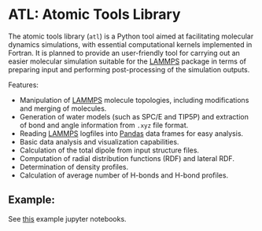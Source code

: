 # ATL: Atomic Tools Library
The atomic tools library (`atl`) is a Python tool aimed at facilitating molecular dynamics simulations, 
with essential computational kernels implemented in Fortran.
It is planned to provide an user-friendly tool for carrying out an easier molecular 
simulation suitable for the [LAMMPS][1] package in terms of preparing input 
and performing post-processing of the simulation outputs.

Features:

* Manipulation of [LAMMPS][1] molecule topologies, including modifications and merging of molecules.
* Generation of water models (such as SPC/E and TIP5P) and extraction of bond and angle information from `.xyz` file format.
* Reading [LAMMPS][1] logfiles into [Pandas](https://pandas.pydata.org/) data frames for easy analysis.
* Basic data analysis and visualization capabilities.
* Calculation of the total dipole from input structure files.
* Computation of radial distribution functions (RDF) and lateral RDF.
* Determination of density profiles.
* Calculation of average number of H-bonds and H-bond profiles.

## Example:
See [this](https://github.com/hghcomphys/atl/blob/develop/examples/atl_examples.ipynb) example jupyter notebooks.

[1]:(https://lammps.sandia.gov/)
